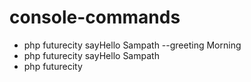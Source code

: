 # console-commands

* php futurecity sayHello Sampath --greeting Morning
* php futurecity sayHello Sampath
* php futurecity